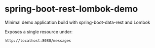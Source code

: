 # spring-boot-rest-lombok-demo
Minimal demo application build with spring-boot-data-rest and Lombok

Exposes a single resource under:
```
http://localhost:8080/messages
```
